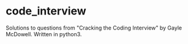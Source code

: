 # code_interview

Solutions to questions from "Cracking the Coding Interview" by Gayle McDowell. Written in python3.



